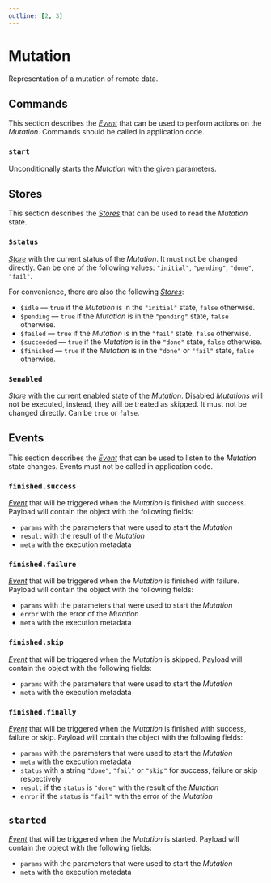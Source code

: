 ```yaml
---
outline: [2, 3]
---
```


# Mutation <Badge type="tip" text="since v0.2.0" />

Representation of a mutation of remote data.

## Commands

This section describes the [_Event_](https://effector.dev/docs/api/effector/event) that can be used to perform actions on the _Mutation_. Commands should be called in application code.

### `start`

Unconditionally starts the _Mutation_ with the given parameters.

## Stores

This section describes the [_Stores_](https://effector.dev/docs/api/effector/store) that can be used to read the _Mutation_ state.

### `$status`

[_Store_](https://effector.dev/docs/api/effector/store) with the current status of the _Mutation_. It must not be changed directly. Can be one of the following values: `"initial"`, `"pending"`, `"done"`, `"fail"`.

For convenience, there are also the following [_Stores_](https://effector.dev/docs/api/effector/store):

- `$idle` <Badge type="tip" text="since v0.8.0" /> — `true` if the _Mutation_ is in the `"initial"` state, `false` otherwise.
- `$pending` — `true` if the _Mutation_ is in the `"pending"` state, `false` otherwise.
- `$failed` — `true` if the _Mutation_ is in the `"fail"` state, `false` otherwise.
- `$succeeded` — `true` if the _Mutation_ is in the `"done"` state, `false` otherwise.
- `$finished` <Badge type="tip" text="since v0.9.0" /> — `true` if the _Mutation_ is in the `"done"` or `"fail"` state, `false` otherwise.

### `$enabled`

[_Store_](https://effector.dev/docs/api/effector/store) with the current enabled state of the _Mutation_. Disabled _Mutations_ will not be executed, instead, they will be treated as skipped. It must not be changed directly. Can be `true` or `false`.

## Events

This section describes the [_Event_](https://effector.dev/docs/api/effector/event) that can be used to listen to the _Mutation_ state changes. Events must not be called in application code.

### `finished.success`

[_Event_](https://effector.dev/docs/api/effector/event) that will be triggered when the _Mutation_ is finished with success. Payload will contain the object with the following fields:

- `params` with the parameters that were used to start the _Mutation_
- `result` with the result of the _Mutation_
- `meta` with the execution metadata

### `finished.failure`

[_Event_](https://effector.dev/docs/api/effector/event) that will be triggered when the _Mutation_ is finished with failure. Payload will contain the object with the following fields:

- `params` with the parameters that were used to start the _Mutation_
- `error` with the error of the _Mutation_
- `meta` with the execution metadata

### `finished.skip`

[_Event_](https://effector.dev/docs/api/effector/event) that will be triggered when the _Mutation_ is skipped. Payload will contain the object with the following fields:

- `params` with the parameters that were used to start the _Mutation_
- `meta` with the execution metadata

### `finished.finally`

[_Event_](https://effector.dev/docs/api/effector/event) that will be triggered when the _Mutation_ is finished with success, failure or skip. Payload will contain the object with the following fields:

- `params` with the parameters that were used to start the _Mutation_
- `meta` with the execution metadata
- `status` <Badge type="tip" text="since v0.9.0" /> with a string `"done"`, `"fail"` or `"skip"` for success, failure or skip respectively
- `result` <Badge type="tip" text="since v0.9.0" /> if the `status` is `"done"` with the result of the _Mutation_
- `error` <Badge type="tip" text="since v0.9.0" /> if the `status` is `"fail"` with the error of the _Mutation_

## `started` <Badge type="tip" text="since v0.9.0" />

[_Event_](https://effector.dev/docs/api/effector/event) that will be triggered when the _Mutation_ is started. Payload will contain the object with the following fields:

- `params` with the parameters that were used to start the _Mutation_
- `meta` with the execution metadata
